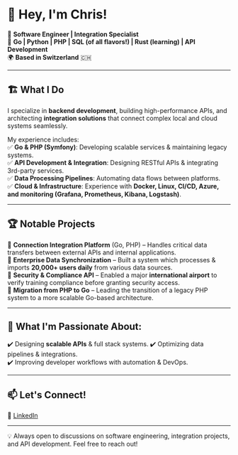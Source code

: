 # 👋 Hey, I'm Chris!

🚀 **Software Engineer | Integration Specialist**  
🔧 **Go | Python | PHP | SQL (of all flavors!) | Rust (learning) | API Development**  
🌍 **Based in Switzerland** 🇨🇭

---

## 🏗️ **What I Do**
I specialize in **backend development**, building high-performance APIs, and architecting **integration solutions** that connect complex local and cloud systems seamlessly. 

My experience includes:  
✅ **Go & PHP (Symfony)**: Developing scalable services & maintaining legacy systems.  
✅ **API Development & Integration**: Designing RESTful APIs & integrating 3rd-party services.  
✅ **Data Processing Pipelines**: Automating data flows between platforms.  
✅ **Cloud & Infrastructure**: Experience with **Docker, Linux, CI/CD, Azure, and monitoring (Grafana, Prometheus, Kibana, Logstash)**.  

---

## 🏆 **Notable Projects**
🔹 **Connection Integration Platform** (Go, PHP) – Handles critical data transfers between external APIs and internal applications.  
🔹 **Enterprise Data Synchronization** – Built a system which processes & imports **20,000+ users daily** from various data sources.  
🔹 **Security & Compliance API** – Enabled a major **international airport** to verify training compliance before granting security access.  
🔹 **Migration from PHP to Go** – Leading the transition of a legacy PHP system to a more scalable Go-based architecture.  

---

## 💙 **What I'm Passionate About**:  
✔️ Designing **scalable APIs** & full stack systems.
✔️ Optimizing data pipelines & integrations.  
✔️ Improving developer workflows with automation & DevOps.  

---

## 📫 **Let's Connect!**
💼 [LinkedIn](www.linkedin.com/in/christopher-eglinton-998803232)  

---

💡 Always open to discussions on software engineering, integration projects, and API development. Feel free to reach out! 
